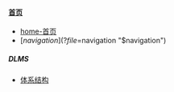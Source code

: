 
#### [首页](?file=home-首页)
- [home-首页](?file=home-首页 "home-首页")
- [$navigation](?file=$navigation "$navigation")

##### DLMS
  - [体系结构](?file=001-DLMS\01-体系结构 "体系结构")
